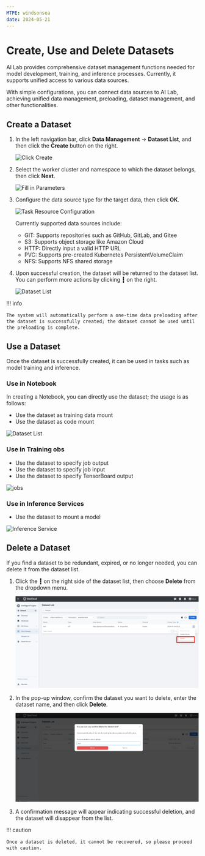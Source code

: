 ```yaml
---
MTPE: windsonsea
date: 2024-05-21
---
```


# Create, Use and Delete Datasets

AI Lab provides comprehensive dataset management functions needed for model development, 
training, and inference processes. Currently, it supports unified access to various data sources.

With simple configurations, you can connect data sources to AI Lab, achieving unified data management, 
preloading, dataset management, and other functionalities.

## Create a Dataset

1. In the left navigation bar, click **Data Management** -> **Dataset List**, and then click the **Create** button 
   on the right.

    ![Click Create](../../images/dataset01.png)

2. Select the worker cluster and namespace to which the dataset belongs, then click **Next**.

    ![Fill in Parameters](../../images/dataset02.png)

3. Configure the data source type for the target data, then click **OK**.

    ![Task Resource Configuration](../../images/dataset03.png)

    Currently supported data sources include:

    - GIT: Supports repositories such as GitHub, GitLab, and Gitee
    - S3: Supports object storage like Amazon Cloud
    - HTTP: Directly input a valid HTTP URL
    - PVC: Supports pre-created Kubernetes PersistentVolumeClaim
    - NFS: Supports NFS shared storage

4. Upon successful creation, the dataset will be returned to the dataset list.
   You can perform more actions by clicking **┇** on the right.

    ![Dataset List](../../images/dataset04.png)

!!! info

    The system will automatically perform a one-time data preloading after the dataset is successfully created; the dataset cannot be used until the preloading is complete.

## Use a Dataset

Once the dataset is successfully created, it can be used in tasks such as model training and inference.

### Use in Notebook

In creating a Notebook, you can directly use the dataset; the usage is as follows:

- Use the dataset as training data mount
- Use the dataset as code mount

![Dataset List](../../images/dataset05.png)

### Use in Training obs

- Use the dataset to specify job output
- Use the dataset to specify job input
- Use the dataset to specify TensorBoard output

![jobs](../../images/dataset06.png)

### Use in Inference Services

- Use the dataset to mount a model

![Inference Service](../../images/dataset07.png)

## Delete a Dataset

If you find a dataset to be redundant, expired, or no longer needed, you can delete it from the dataset list.

1. Click the **┇** on the right side of the dataset list, then choose **Delete** from the dropdown menu.

    ![Delete](../../images/ds-delete01.png)

2. In the pop-up window, confirm the dataset you want to delete, enter the dataset name, and then click **Delete**.

    ![Confirm](../../images/ds-delete02.png)

3. A confirmation message will appear indicating successful deletion, and the dataset will disappear from the list.

!!! caution

    Once a dataset is deleted, it cannot be recovered, so please proceed with caution.
